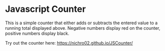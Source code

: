 # Javascript Counter

This is a simple counter that either adds or subtracts the entered value to a running total displayed above. Negative numbers display red on the counter, positive numbers display black.

Try out the counter here: https://nichro02.github.io/JSCounter/